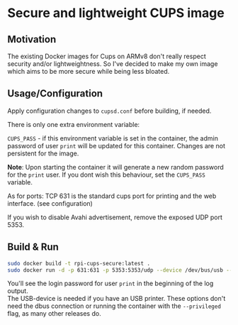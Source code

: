 # Secure and lightweight CUPS image
## Motivation

The existing Docker images for Cups on ARMv8 don't really respect security and/or lightweightness. So I've decided to make my own image which aims to be more secure while being less bloated.

## Usage/Configuration

Apply configuration changes to `cupsd.conf` before building, if needed.

There is only one extra environment variable:

`CUPS_PASS` - if this environment variable is set in the container, the admin password of user `print` will be updated for this container. Changes are not persistent for the image.

**Note**: Upon starting the container it will generate a new random password for the `print` user. If you dont wish this behaviour, set the `CUPS_PASS` variable. 


As for ports: TCP 631 is the standard cups port for printing and the web interface. (see configuration)

If you wish to disable Avahi advertisement, remove the exposed UDP port 5353.

## Build & Run

```sh
sudo docker build -t rpi-cups-secure:latest .
sudo docker run -d -p 631:631 -p 5353:5353/udp --device /dev/bus/usb --name cups rpi-cups-secure:latest
``` 

You'll see the login password for user `print` in the beginning of the log output.   
The USB-device is needed if you have an USB printer. These options don't need the dbus connection or running the container with the `--privileged` flag, as many other releases do.
